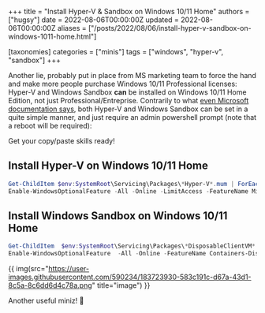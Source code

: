 +++
title = "Install Hyper-V & Sandbox on Windows 10/11 Home"
authors = ["hugsy"]
date = 2022-08-06T00:00:00Z
updated = 2022-08-06T00:00:00Z
aliases = ["/posts/2022/08/06/install-hyper-v-sandbox-on-windows-1011-home.html"]

[taxonomies]
categories = ["minis"]
tags = ["windows", "hyper-v", "sandbox"]
+++

Another lie, probably put in place from MS marketing team to force the hand and make more people purchase Windows 10/11 Professional licenses: Hyper-V and Windows Sandbox **can** be installed on Windows 10/11 Home Edition, not just Professional/Entreprise. Contrarily to what [even Microsoft documentation says](https://docs.microsoft.com/en-us/virtualization/hyper-v-on-windows/quick-start/enable-hyper-v#check-requirements), both Hyper-V and Windows Sandbox can be set in a quite simple manner, and just require an admin powershell prompt (note that a reboot will be required):

Get your copy/paste skills ready!

## Install Hyper-V on Windows 10/11 Home

```powershell
Get-ChildItem $env:SystemRoot\Servicing\Packages\*Hyper-V*.mum | ForEach-Object { dism -Online -NoRestart -add-package:"$_" }
Enable-WindowsOptionalFeature -All -Online -LimitAccess -FeatureName Microsoft-Hyper-V
```

## Install Windows Sandbox on Windows 10/11 Home

```powershell
Get-ChildItem  $env:SystemRoot\Servicing\Packages\*DisposableClientVM*.mum | ForEach-Object { dism -Online -NoRestart -add-package:"$_" }
Enable-WindowsOptionalFeature  -All -Online -FeatureName Containers-DisposableClientVM
```

{{ img(src="https://user-images.githubusercontent.com/590234/183723930-583c191c-d67a-43d1-8c5a-8c6dd6d4c78a.png" title="image") }}


Another useful miniz! 👋
